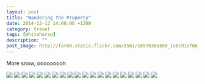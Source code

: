 ```yaml
---
layout: post
title: "Wandering the Property"
date: 2014-12-12 14:00:00 +1200
category: travel
tags: [Whitehorse]
description: ""
post_image: http://farm9.static.flickr.com/8561/16570368450_1c0c91ef06_o.jpg
---
```

More snow, ooooooooh

[![](http://farm8.static.flickr.com/7641/16135472084_f937769781_c.jpg)](http://farm8.static.flickr.com/7641/16135472084_992088f958_o.jpg)
[![](http://farm9.static.flickr.com/8731/16571659139_d652fb796a_c.jpg)](http://farm9.static.flickr.com/8731/16571659139_908384a57a_o.jpg)
[![](http://farm9.static.flickr.com/8622/16571659799_e69a98a1df_c.jpg)](http://farm9.static.flickr.com/8622/16571659799_ab497ef66f_o.jpg)
[![](http://farm8.static.flickr.com/7605/16570388360_0a169f9c3c_c.jpg)](http://farm8.static.flickr.com/7605/16570388360_a8e4554f7c_o.jpg)
[![](http://farm8.static.flickr.com/7584/16756609581_e8b4fe43b8_c.jpg)](http://farm8.static.flickr.com/7584/16756609581_1d9d5bce08_o.jpg)
[![](http://farm9.static.flickr.com/8604/16570388690_68fe3141d3_c.jpg)](http://farm9.static.flickr.com/8604/16570388690_a1fb0c7339_o.jpg)
[![](http://farm8.static.flickr.com/7638/16570209718_84337584ab_c.jpg)](http://farm8.static.flickr.com/7638/16570209718_8789ccc046_o.jpg)
[![](http://farm8.static.flickr.com/7611/16571660699_1dc05479f1_c.jpg)](http://farm8.static.flickr.com/7611/16571660699_6a13d669a4_o.jpg)
[![](http://farm9.static.flickr.com/8745/16756713542_a2814da905_c.jpg)](http://farm9.static.flickr.com/8745/16756713542_8014c1fef1_o.jpg)
[![](http://farm8.static.flickr.com/7597/16756578061_5e4c8252d5_c.jpg)](http://farm8.static.flickr.com/7597/16756578061_52ce4df871_o.jpg)
[![](http://farm9.static.flickr.com/8579/16756610381_823ffdbfb0_c.jpg)](http://farm9.static.flickr.com/8579/16756610381_a6c3e0a140_o.jpg)
[![](http://farm8.static.flickr.com/7641/16570210358_7935dbf803_c.jpg)](http://farm8.static.flickr.com/7641/16570210358_ccaac44739_o.jpg)
[![](http://farm8.static.flickr.com/7645/16570390140_7e690304e0_c.jpg)](http://farm8.static.flickr.com/7645/16570390140_c421306e0e_o.jpg)
[![](http://farm8.static.flickr.com/7627/16135475224_b6982e810c_c.jpg)](http://farm8.static.flickr.com/7627/16135475224_9cc774e4a4_o.jpg)
[![](http://farm9.static.flickr.com/8702/16550519217_9db65f70cc_c.jpg)](http://farm9.static.flickr.com/8702/16550519217_6f37a435a3_o.jpg)
[![](http://farm8.static.flickr.com/7283/16570211058_b34d029abb_c.jpg)](http://farm8.static.flickr.com/7283/16570211058_185bb95108_o.jpg)
[![](http://farm9.static.flickr.com/8601/16731893956_46eaac9a6a_c.jpg)](http://farm9.static.flickr.com/8601/16731893956_1bfb24701a_o.jpg)
[![](http://farm9.static.flickr.com/8684/16756715332_8ceb688b71_c.jpg)](http://farm9.static.flickr.com/8684/16756715332_c2cc04fcb2_o.jpg)
[![](http://farm8.static.flickr.com/7643/16135476294_44c4ce3df9_c.jpg)](http://farm8.static.flickr.com/7643/16135476294_4c03bbbb8c_o.jpg)
[![](http://farm8.static.flickr.com/7613/16135476594_e70b261c52_c.jpg)](http://farm8.static.flickr.com/7613/16135476594_938531f6bd_o.jpg)
